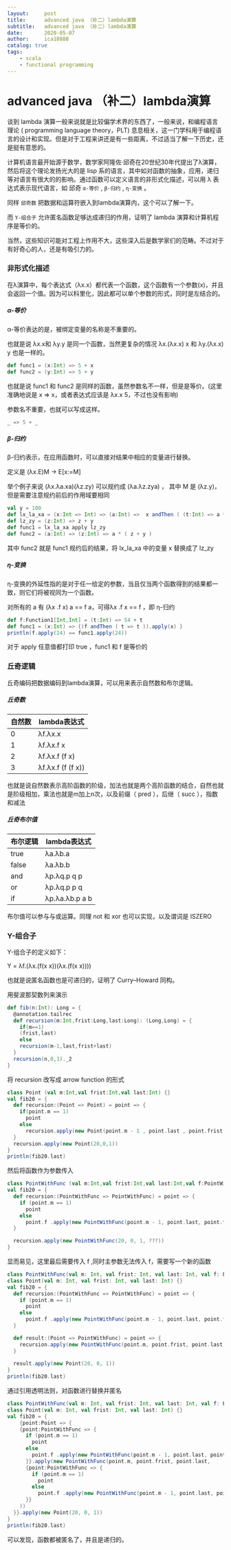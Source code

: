 ```yaml
---
layout:     post
title:      advanced java （补二）lambda演算
subtitle:   advanced java （补二）lambda演算
date:       2020-05-07
author:     ica10888
catalog: true
tags:
    - scala
    - functional programming
---
```


# advanced java （补二）lambda演算

谈到 lambda 演算一般来说就是比较偏学术界的东西了，一般来说，和编程语言理论 ( programming language theory，PLT) 息息相关，这一门学科用于编程语言的设计和实现。但是对于工程来讲还是有一些距离，不过适当了解一下历史，还是挺有意思的。

计算机语言最开始源于数学，数学家阿隆佐·邱奇在20世纪30年代提出了λ演算，然后将这个理论发扬光大的是 lisp 系的语言，其中如对函数的抽象，应用，递归等对语言有很大的的影响。通过函数可以定义语言的非形式化描述，可以用 λ 表达式表示现代语言，如 邱奇 `α-等价` , `β-归约` , `η-变换`  。

同样 `邱奇数` 把数据和运算符嵌入到lambda演算内，这个可以了解一下。

而 `Y-组合子` 允许匿名函数足够达成递归的作用，证明了 lambda 演算和计算机程序是等价的。

当然，这些知识可能对工程上作用不大，这些深入后是数学家们的范畴。不过对于有好奇心的人，还是有吸引力的。

### 非形式化描述

在λ演算中，每个表达式（λx.x）都代表一个函数，这个函数有一个参数(x)，并且会返回一个值。因为可以科里化，因此都可以单个参数的形式，同时是左结合的。

##### α-等价

α-等价表达的是，被绑定变量的名称是不重要的。

也就是说 λx.x和 λy.y 是同一个函数，当然更复杂的情况 λx.(λx.x) x 和 λy.(λx.x) y 也是一样的。

``` scala
def func1 = (x:Int) => 5 + x
def func2 = (y:Int) => 5 + y
```

也就是说 func1 和 func2 是同样的函数，虽然参数名不一样，但是是等价。(这里准确地说是 x => x，或者表达式应该是 λx.x 5，不过也没有影响)

参数名不重要，也就可以写成这样。

``` scala
_ => 5 + _
```

##### β-归约

β-归约表示，在应用函数时，可以直接对结果中相应的变量进行替换。

定义是 (λx.E)M -> E[x:=M]

举个例子来说  (λx.λa.xa)(λz.zy)  可以规约成  (λa.λz.zya) ， 其中 M 是 (λz.y)，但是需要注意规约前后的作用域要相同

``` scala
val y = 100
def lx_la_xa = (x:Int => Int) => (a:Int) =>  x andThen ( (t:Int) => a * t )
def lz_zy = (z:Int) => z + y
def func1 = lx_la_xa apply lz_zy
def func2 = (a:Int) => (z:Int) => a * ( z + y )
```

其中 func2 就是 func1 规约后的结果，将 lx_la_xa 中的变量 x 替换成了 lz_zy


##### η-变换

η-变换的外延性指的是对于任一给定的参数，当且仅当两个函数得到的结果都一致，则它们将被视同为一个函数。

对所有的 a 有 (λx .f x) a == f a，可得λx .f x == f ，即 η-归约

``` scala
def f:Function1[Int,Int] = (t:Int) => 54 + t
def func1 = (x:Int) => {(f andThen ( t => t )).apply(x) }
println(f.apply(24) == func1.apply(24))
```

对于 apply 任意值都打印 true ，func1 和 f 是等价的

### 丘奇逻辑

丘奇编码把数据编码到lambda演算，可以用来表示自然数和布尔逻辑。

##### 丘奇数

| 自然数 | lambda表达式      |
| ------ | ----------------- |
| 0      | λf.λx.x           |
| 1      | λf.λx.f x         |
| 2      | λf.λx.f (f x)     |
| 3      | λf.λx.f (f (f x)) |

也就是说自然数表示高阶函数的阶级，加法也就是两个高阶函数的结合，自然也就是阶级相加，乘法也就是m加上n次，以及前缀（ pred ），后继（ succ ），指数和减法

##### 丘奇布尔值

| 布尔逻辑 | lambda表达式      |
| ------ | ----------------- |
| true      |  λa.λb.a          |
| false     | λa.λb.b        |
| and      | λp.λq.p q p    |
| or      | λp.λq.p p q |
| if      | λp.λa.λb.p a b |

布尔值可以参与与或运算。同理 not 和 xor 也可以实现，以及谓词是 ISZERO

### Y-组合子

Y-组合子的定义如下：

Y = λf.(λx.(f(x x))(λx.(f(x x))))

也就是说匿名函数也是可递归的，证明了 Curry–Howard 同构。

用斐波那契数列来演示

``` scala
def fib(n:Int): Long = {
  @annotation.tailrec
  def recursion(m:Int,frist:Long,last:Long): (Long,Long) = {
    if(m==1)
    (frist,last)
    else
    recursion(m-1,last,frist+last)
  }
  recursion(n,0,1)._2
}
```

将 recursion 改写成 arrow function 的形式

``` scala
class Point (val m:Int,val frist:Int,val last:Int) {}
val fib20 = {
  def recursion:(Point => Point) = point => {
    if(point.m == 1)
      point
    else
      recursion.apply(new Point(point.m - 1 , point.last , point.frist + point.last))
  }
  recursion.apply(new Point(20,0,1))
}
println(fib20.last)
```

然后将函数作为参数传入

``` scala
class PointWithFunc (val m:Int,val frist:Int,val last:Int,val f:PointWithFunc => PointWithFunc) {}
val fib20 = {
  def recursion:(PointWithFunc => PointWithFunc) = point => {
    if (point.m == 1)
      point
    else
      point.f .apply(new PointWithFunc(point.m - 1, point.last, point.frist + point.last, point.f))
  }

  recursion.apply(new PointWithFunc(20, 0, 1, ???))
}
```

显而易见，这里最后需要传入 f ,同时主参数无法传入 f，需要写一个新的函数

``` scala
class PointWithFunc(val m: Int, val frist: Int, val last: Int, val f: PointWithFunc => PointWithFunc) {}
class Point(val m: Int, val frist: Int, val last: Int) {}
val fib20 = {
  def recursion:(PointWithFunc => PointWithFunc) = point => {
    if (point.m == 1)
      point
    else
      point.f .apply(new PointWithFunc(point.m - 1, point.last, point.frist + point.last, point.f))
  }

  def result:(Point => PointWithFunc) = point => {
    recursion.apply(new PointWithFunc(point.m, point.frist, point.last, recursion))
  }
  
  result.apply(new Point(20, 0, 1))
}
println(fib20.last)
```

通过引用透明法则，对函数进行替换并匿名

``` scala
class PointWithFunc(val m: Int, val frist: Int, val last: Int, val f: PointWithFunc => PointWithFunc) {}
class Point(val m: Int, val frist: Int, val last: Int) {}
val fib20 = {
    {point:Point => {
    {point:PointWithFunc => {
      if (point.m == 1)
        point
      else
        point.f .apply(new PointWithFunc(point.m - 1, point.last, point.frist + point.last, point.f))
      }}.apply(new PointWithFunc(point.m, point.frist, point.last,
      {point:PointWithFunc => {
        if (point.m == 1)
          point
        else
          point.f .apply(new PointWithFunc(point.m - 1, point.last, point.frist + point.last, point.f))
      }}
    ))
  }}.apply(new Point(20, 0, 1))
}
println(fib20.last)
```

可以发现，函数都被匿名了，并且是递归的。


